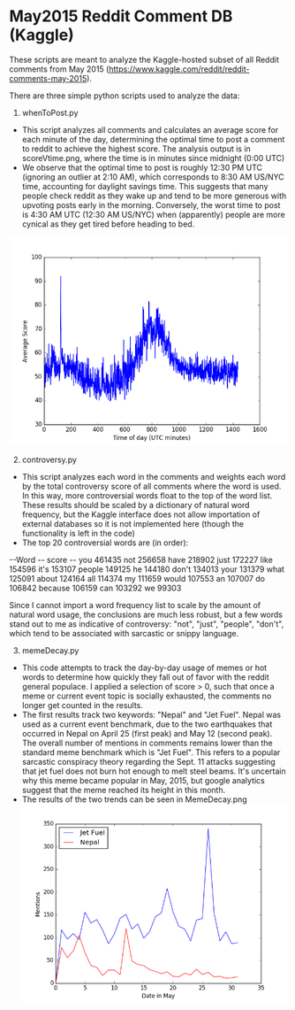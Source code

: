 # May2015 Reddit Comment DB (Kaggle)

These scripts are meant to analyze the Kaggle-hosted subset of all Reddit comments from May 2015 (https://www.kaggle.com/reddit/reddit-comments-may-2015).  

There are three simple python scripts used to analyze the data:

1. whenToPost.py
 - This script analyzes all comments and calculates an average score for each minute of the day, determining the optimal time to post a comment to reddit to achieve the highest score.  The analysis output is in scoreVtime.png, where the time is in minutes since midnight (0:00 UTC)
 - We observe that the optimal time to post is roughly 12:30 PM UTC (ignoring an outlier at 2:10 AM), which corresponds to 8:30 AM US/NYC time, accounting for daylight savings time.  This suggests that many people check reddit as they wake up and tend to be more generous with upvoting posts early in the morning.  Conversely, the worst time to post is 4:30 AM UTC (12:30 AM US/NYC) when (apparently) people are more cynical as they get tired before heading to bed.

![scoreVTime](https://github.com/kurtejung/redditComments-kaggle/blob/master/scoreVtime.png)
 
2. controversy.py
 - This script analyzes each word in the comments and weights each word by the total controversy score of all comments where the word is used.  In this way, more controversial words float to the top of the word list.  These results should be scaled by a dictionary of natural word frequency, but the Kaggle interface does not allow importation of external databases so it is not implemented here (though the functionality is left in the code)
 - The top 20 controversial words are (in order):

--Word -- score -- 
you   461435
not   256658
have   218902
just   172227
like   154596
it's   153107
people   149125
he   144180
don't   134013
your   131379
what   125091
about   124164
all   114374
my   111659
would   107553
an   107007
do   106842
because   106159
can   103292
we   99303

Since I cannot import a word frequency list to scale by the amount of natural word usage, the conclusions are much less robust, but a few words stand out to me as indicative of controversy: "not", "just", "people", "don't", which tend to be associated with sarcastic or snippy language.  

3. memeDecay.py
 - This code attempts to track the day-by-day usage of memes or hot words to determine how quickly they fall out of favor with the reddit general populace.  I applied a selection of score > 0, such that once a meme or current event topic is socially exhausted, the comments no longer get counted in the results.
 - The first results track two keywords: "Nepal" and "Jet Fuel".  Nepal was used as a current event benchmark, due to the two earthquakes that occurred in Nepal on April 25 (first peak) and May 12 (second peak).  The overall number of mentions in comments remains lower than the standard meme benchmark which is "Jet Fuel".  This refers to a popular sarcastic conspiracy theory regarding the Sept. 11 attacks suggesting that jet fuel does not burn hot enough to melt steel beams.  It's uncertain why this meme became popular in May, 2015, but google analytics suggest that the meme reached its height in this month.
 - The results of the two trends can be seen in MemeDecay.png
![memeDecay](https://github.com/kurtejung/redditComments-kaggle/blob/master/MemeDecay.png)
